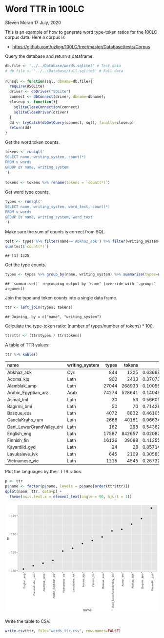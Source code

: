 Word TTR in 100LC
================
Steven Moran
17 July, 2020

This is an example of how to generate word type-token ratios for the
100LC corpus data. Here a corpus is

  - <https://github.com/uzling/100LC/tree/master/Database/tests/Corpus>

Query the database and return a dataframe.

``` r
db.file <- '../../Database/words.sqlite3' # Test data
# db.file <- '../../Database/full.sqlite3' # Full data

runsql <- function(sql, dbname=db.file){
  require(RSQLite)
  driver <- dbDriver("SQLite")
  connect <- dbConnect(driver, dbname=dbname);
  closeup <- function(){
    sqliteCloseConnection(connect)
    sqliteCloseDriver(driver)
  }
  dd <- tryCatch(dbGetQuery(connect, sql), finally=closeup)
  return(dd)
}
```

Get the word token counts.

``` r
tokens <- runsql('
SELECT name, writing_system, count(*) 
FROM v_words 
GROUP BY name, writing_system
')

tokens <- tokens %>% rename(tokens = `count(*)`)
```

Get word type counts.

``` r
types <- runsql('
SELECT name, writing_system, word_text, count(*) 
FROM v_words 
GROUP BY name, writing_system, word_text
')
```

Make sure the sum of counts is correct from SQL.

``` r
test <- types %>% filter(name=='Abkhaz_abk') %>% filter(writing_system=='Cyrl') %>% select('count(*)')
sum(test$`count(*)`)
```

    ## [1] 1325

Get the type counts.

``` r
types <- types %>% group_by(name, writing_system) %>% summarize(types=n())
```

    ## `summarise()` regrouping output by 'name' (override with `.groups` argument)

Join the type and token counts into a single data frame.

``` r
ttr <- left_join(types, tokens)
```

    ## Joining, by = c("name", "writing_system")

Calculate the type-token ratio: (number of types/number of tokens) \*
100.

``` r
ttr$ttr <- (ttr$types / ttr$tokens)
```

A table of TTR values:

``` r
ttr %>% kable()
```

| name                        | writing\_system | types | tokens |       ttr |
| :-------------------------- | :-------------- | ----: | -----: | --------: |
| Abkhaz\_abk                 | Cyrl            |   844 |   1325 | 0.6369811 |
| Acoma\_kjq                  | Latn            |   902 |   2433 | 0.3707357 |
| Alamblak\_amp               | Latn            | 27044 | 268933 | 0.1005604 |
| Arabic\_Egyptian\_arz       | Arab            | 74274 | 528641 | 0.1404999 |
| Asmat\_tml                  | Latn            |    30 |     53 | 0.5660377 |
| Bagirmi\_bmi                | Latn            |    50 |     70 | 0.7142857 |
| Basque\_eus                 | Latn            |  4072 |   8832 | 0.4610507 |
| CanelaKraho\_ram            | Latn            |  2666 |  40181 | 0.0663498 |
| Dani\_LowerGrandValley\_dni | Latn            |   162 |    298 | 0.5436242 |
| English\_eng                | Latn            | 17587 | 842657 | 0.0208709 |
| Finnish\_fin                | Latn            | 16126 |  39088 | 0.4125563 |
| Kayardild\_gyd              | Latn            |    24 |     28 | 0.8571429 |
| Lavukaleve\_lvk             | Latn            |   645 |   2109 | 0.3058321 |
| Vietnamese\_vie             | Latn            |  1215 |   4545 | 0.2673267 |

Plot the languages by their TTR ratios.

``` r
p <- ttr
p$name <- factor(p$name, levels = p$name[order(ttr$ttr)])
qplot(name, ttr, data=p) +
  theme(axis.text.x = element_text(angle = 90, hjust = 1))
```

![](words_files/figure-gfm/unnamed-chunk-10-1.png)<!-- -->

Write the table to CSV.

``` r
write.csv(ttr, file="words_ttr.csv", row.names=FALSE)
```
